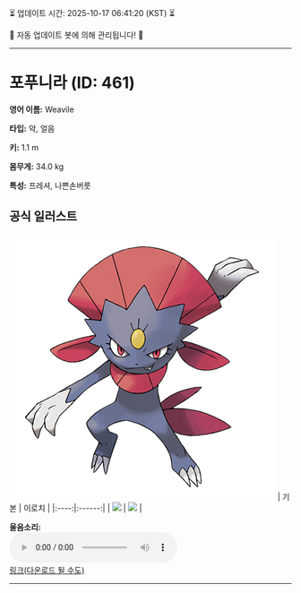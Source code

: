 
⏳ 업데이트 시간: 2025-10-17 06:41:20 (KST) ⏳

🤖 자동 업데이트 봇에 의해 관리됩니다! 🤖

---

# 포푸니라 (ID: 461)
**영어 이름:** Weavile

**타입:** 악, 얼음

**키:** 1.1 m

**몸무게:** 34.0 kg

**특성:** 프레셔, 나쁜손버릇

## 공식 일러스트
![](https://raw.githubusercontent.com/PokeAPI/sprites/master/sprites/pokemon/other/official-artwork/461.png)
| 기본 | 이로치 |
|:----:|:------:|
| <img src="http://play.pokemonshowdown.com/sprites/ani/weavile.gif" width="200"> | <img src="http://play.pokemonshowdown.com/sprites/ani-shiny/weavile.gif" width="200"> |

**울음소리:**<br><audio controls src="https://raw.githubusercontent.com/PokeAPI/cries/main/cries/pokemon/latest/461.ogg"></audio><br> [링크(다운로드 될 수도)](https://raw.githubusercontent.com/PokeAPI/cries/main/cries/pokemon/latest/461.ogg)


---

